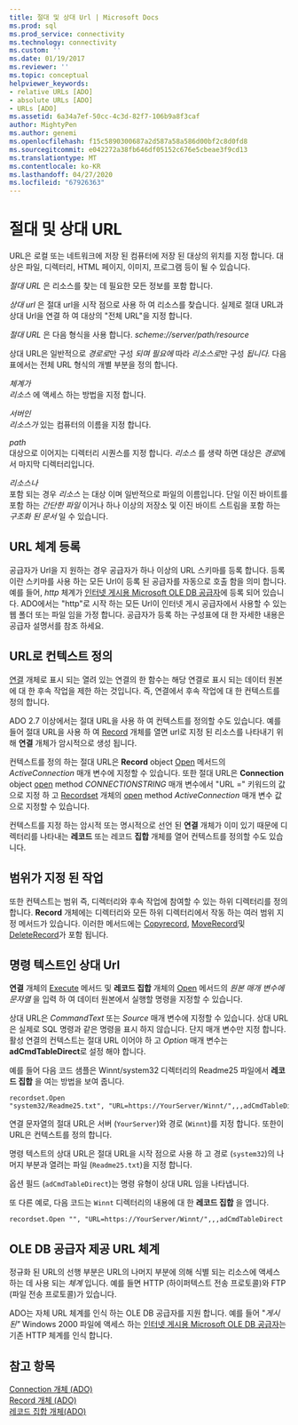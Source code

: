 ```yaml
---
title: 절대 및 상대 Url | Microsoft Docs
ms.prod: sql
ms.prod_service: connectivity
ms.technology: connectivity
ms.custom: ''
ms.date: 01/19/2017
ms.reviewer: ''
ms.topic: conceptual
helpviewer_keywords:
- relative URLs [ADO]
- absolute URLs [ADO]
- URLs [ADO]
ms.assetid: 6a34a7ef-50cc-4c3d-82f7-106b9a8f3caf
author: MightyPen
ms.author: genemi
ms.openlocfilehash: f15c5890300687a2d587a58a586d00bf2c8d0fd8
ms.sourcegitcommit: e042272a38fb646df05152c676e5cbeae3f9cd13
ms.translationtype: MT
ms.contentlocale: ko-KR
ms.lasthandoff: 04/27/2020
ms.locfileid: "67926363"
---
```

# <a name="absolute-and-relative-urls"></a>절대 및 상대 URL
URL은 로컬 또는 네트워크에 저장 된 컴퓨터에 저장 된 대상의 위치를 지정 합니다. 대상은 파일, 디렉터리, HTML 페이지, 이미지, 프로그램 등이 될 수 있습니다.  
  
 *절대 URL* 은 리소스를 찾는 데 필요한 모든 정보를 포함 합니다.  
  
 *상대 url* 은 절대 url을 시작 점으로 사용 하 여 리소스를 찾습니다. 실제로 절대 URL과 상대 Url을 연결 하 여 대상의 "전체 URL"을 지정 합니다.  
  
 *절대 URL* 은 다음 형식을 사용 합니다. *scheme://server/path/resource*  
  
 상대 URL은 일반적으로 *경로로*만 구성 *되며 필요에* 따라 *리소스로*만 구성 *됩니다.* 다음 표에서는 전체 URL 형식의 개별 부분을 정의 합니다.  
  
 *체계가*  
 *리소스* 에 액세스 하는 방법을 지정 합니다.  
  
 *서버인*  
 *리소스가* 있는 컴퓨터의 이름을 지정 합니다.  
  
 *path*  
 대상으로 이어지는 디렉터리 시퀀스를 지정 합니다. *리소스* 를 생략 하면 대상은 *경로*에서 마지막 디렉터리입니다.  
  
 *리소스나*  
 포함 되는 경우 *리소스* 는 대상 이며 일반적으로 파일의 이름입니다. 단일 이진 바이트를 포함 하는 *간단한 파일* 이거나 하나 이상의 저장소 및 이진 바이트 스트림을 포함 하는 *구조화 된 문서* 일 수 있습니다.  
  
## <a name="url-scheme-registration"></a>URL 체계 등록  
 공급자가 Url을 지 원하는 경우 공급자가 하나 이상의 URL 스키마를 등록 합니다. 등록 이란 스키마를 사용 하는 모든 Url이 등록 된 공급자를 자동으로 호출 함을 의미 합니다. 예를 들어, *http* 체계가 [인터넷 게시용 Microsoft OLE DB 공급자](../../../ado/guide/appendixes/microsoft-ole-db-provider-for-internet-publishing.md)에 등록 되어 있습니다. ADO에서는 "http"로 시작 하는 모든 Url이 인터넷 게시 공급자에서 사용할 수 있는 웹 폴더 또는 파일 임을 가정 합니다. 공급자가 등록 하는 구성표에 대 한 자세한 내용은 공급자 설명서를 참조 하세요.  
  
## <a name="defining-context-with-a-url"></a>URL로 컨텍스트 정의  
 [연결](../../../ado/reference/ado-api/connection-object-ado.md) 개체로 표시 되는 열려 있는 연결의 한 함수는 해당 연결로 표시 되는 데이터 원본에 대 한 후속 작업을 제한 하는 것입니다. 즉, 연결에서 후속 작업에 대 한 컨텍스트를 정의 합니다.  
  
 ADO 2.7 이상에서는 절대 URL을 사용 하 여 컨텍스트를 정의할 수도 있습니다. 예를 들어 절대 URL을 사용 하 여 [Record](../../../ado/reference/ado-api/record-object-ado.md) 개체를 열면 url로 지정 된 리소스를 나타내기 위해 **연결** 개체가 암시적으로 생성 됩니다.  
  
 컨텍스트를 정의 하는 절대 URL은 **Record** object [Open](../../../ado/reference/ado-api/open-method-ado-record.md) 메서드의 *ActiveConnection* 매개 변수에 지정할 수 있습니다. 또한 절대 URL은 **Connection** object [open](../../../ado/reference/ado-api/open-method-ado-connection.md) method *CONNECTIONSTRING* 매개 변수에서 "URL =" 키워드의 값으로 지정 하 고 [Recordset](../../../ado/reference/ado-api/recordset-object-ado.md) 개체의 [open](../../../ado/reference/ado-api/open-method-ado-recordset.md) method *ActiveConnection* 매개 변수 값으로 지정할 수 있습니다.  
  
 컨텍스트를 지정 하는 암시적 또는 명시적으로 선언 된 **연결** 개체가 이미 있기 때문에 디렉터리를 나타내는 **레코드** 또는 레코드 **집합** 개체를 열어 컨텍스트를 정의할 수도 있습니다.  
  
## <a name="scoped-operations"></a>범위가 지정 된 작업  
 또한 컨텍스트는 범위 즉, 디렉터리와 후속 작업에 참여할 수 있는 하위 디렉터리를 정의 합니다. **Record** 개체에는 디렉터리와 모든 하위 디렉터리에서 작동 하는 여러 범위 지정 메서드가 있습니다. 이러한 메서드에는 [Copyrecord](../../../ado/reference/ado-api/copyrecord-method-ado.md), [MoveRecord](../../../ado/reference/ado-api/moverecord-method-ado.md)및 [DeleteRecord](../../../ado/reference/ado-api/deleterecord-method-ado.md)가 포함 됩니다.  
  
## <a name="relative-urls-as-command-text"></a>명령 텍스트인 상대 Url  
 **연결** 개체의 [Execute](../../../ado/reference/ado-api/execute-method-ado-connection.md) 메서드 및 **레코드 집합** 개체의 [Open](../../../ado/reference/ado-api/open-method-ado-recordset.md) 메서드의 *원본* *매개 변수에 문자열* 을 입력 하 여 데이터 원본에서 실행할 명령을 지정할 수 있습니다.  
  
 상대 URL은 *CommandText* 또는 *Source* 매개 변수에 지정할 수 있습니다. 상대 URL은 실제로 SQL 명령과 같은 명령을 표시 하지 않습니다. 단지 매개 변수만 지정 합니다. 활성 연결의 컨텍스트는 절대 URL 이어야 하 고 *Option* 매개 변수는 **adCmdTableDirect**로 설정 해야 합니다.  
  
 예를 들어 다음 코드 샘플은 Winnt/system32 디렉터리의 Readme25 파일에서 **레코드 집합** 을 여는 방법을 보여 줍니다.  
  
```  
recordset.Open "system32/Readme25.txt", "URL=https://YourServer/Winnt/",,,adCmdTableDirect  
```  
  
 연결 문자열의 절대 URL은 서버 (`YourServer`)와 경로 (`Winnt`)를 지정 합니다. 또한이 URL은 컨텍스트를 정의 합니다.  
  
 명령 텍스트의 상대 URL은 절대 URL을 시작 점으로 사용 하 고 경로 (`system32`)의 나머지 부분과 열려는 파일 (`Readme25.txt`)을 지정 합니다.  
  
 옵션 필드 (`adCmdTableDirect`)는 명령 유형이 상대 URL 임을 나타냅니다.  
  
 또 다른 예로, 다음 코드는 `Winnt` 디렉터리의 내용에 대 한 **레코드 집합** 을 엽니다.  
  
```  
recordset.Open "", "URL=https://YourServer/Winnt/",,,adCmdTableDirect  
```  
  
## <a name="ole-db-provider-supplied-url-schemes"></a>OLE DB 공급자 제공 URL 체계  
 정규화 된 URL의 선행 부분은 URL의 나머지 부분에 의해 식별 되는 리소스에 액세스 하는 데 사용 되는 *체계* 입니다. 예를 들면 HTTP (하이퍼텍스트 전송 프로토콜)와 FTP (파일 전송 프로토콜)가 있습니다.  
  
 ADO는 자체 URL 체계를 인식 하는 OLE DB 공급자를 지원 합니다. 예를 들어 "*게시 된"* Windows 2000 파일에 액세스 하는 [인터넷 게시용 Microsoft OLE DB 공급자](../../../ado/guide/appendixes/microsoft-ole-db-provider-for-internet-publishing.md)는 기존 HTTP 체계를 인식 합니다.  
  
## <a name="see-also"></a>참고 항목  
 [Connection 개체 (ADO)](../../../ado/reference/ado-api/connection-object-ado.md)   
 [Record 개체 (ADO)](../../../ado/reference/ado-api/record-object-ado.md)   
 [레코드 집합 개체(ADO)](../../../ado/reference/ado-api/recordset-object-ado.md)
